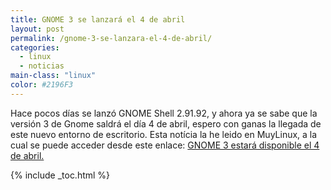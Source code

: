 ```yaml
---
title: GNOME 3 se lanzará el 4 de abril
layout: post
permalink: /gnome-3-se-lanzara-el-4-de-abril/
categories:
  - linux
  - noticias
main-class: "linux"
color: #2196F3
---
```

Hace pocos días se lanzó GNOME Shell 2.91.92, y ahora ya se sabe que la versión 3 de Gnome saldrá el día 4 de abril, espero con ganas la llegada de este nuevo entorno de escritorio. Esta notícia la he leido en MuyLinux, a la cual se puede acceder desde este enlace: [GNOME 3 estará disponible el 4 de abril.][1]



 [1]: http://www.muylinux.com/2011/03/25/gnome-3-estara-disponible-el-4-de-abril/

{% include _toc.html %}
